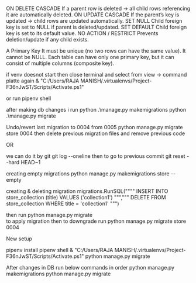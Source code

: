 
ON DELETE CASCADE	If a parent row is deleted → all child rows referencing it are automatically deleted.
ON UPDATE CASCADE	If the parent’s key is updated → child rows are updated automatically.
SET NULL	Child foreign key is set to NULL if parent is deleted/updated.
SET DEFAULT	Child foreign key is set to its default value.
NO ACTION / RESTRICT	Prevents deletion/update if any child exists.

A Primary Key
It must be unique (no two rows can have the same value).
It cannot be NULL.
Each table can have only one primary key, but it can consist of multiple columns (composite key).

if venv doesnot start
then close terminal and select from view -> command platte again
 & "C:/Users/RAJA MANISH/.virtualenvs/Project-F36nJwST/Scripts/Activate.ps1"

 or run 
 pipenv shell


 after making db changes i run 
 python .\manage.py makemigrations
 python .\manage.py migrate

 Undo/revert last  migration
to 0004 from 0005
 python manage.py migrate store 0004
then delete previous migration files and remove previous code

OR

we can do it by git 
git log --oneline
then to go to previous commit 
git reset --hard HEAD~1


creating empty migrations
python manage.py makemigrations store --empty

creating & deleting migration
 migrations.RunSQL(""""
            INSERT INTO store_collection (title)
            VALUES ('collection1')
        ""","""
            DELETE FROM store_collection
            WHERE title = 'collection1'
        """)

then run 
python manage.py migrate   
to apply migration
then to downgrade run
python manage.py migrate store 0004

New setup

pipenv install
pipenv shell
& "C:/Users/RAJA MANISH/.virtualenvs/Project-F36nJwST/Scripts/Activate.ps1"
python manage.py migrate



After changes in DB run below commands in order
python manage.py makemigrations
python manage.py migrate